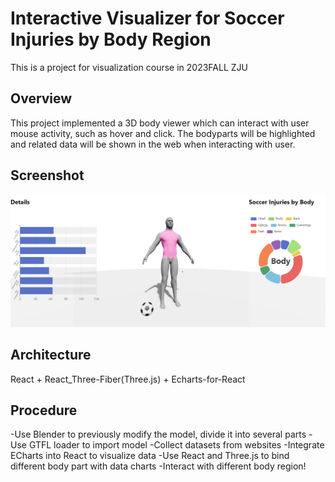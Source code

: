 # Interactive Visualizer for Soccer Injuries by Body Region

This is a project for visualization course in 2023FALL ZJU

## Overview

This project implemented a 3D body viewer which can interact with user mouse activity, such as hover and click. The bodyparts will be highlighted and related data will be shown in the web when interacting with user.

## Screenshot

![screenshot](public/screenshot.png)

## Architecture

React + React_Three-Fiber(Three.js) + Echarts-for-React

## Procedure

-Use Blender to previously modify the model, divide it into several parts
-Use GTFL loader to import model
-Collect datasets from websites
-Integrate ECharts into React to visualize data
-Use React and Three.js to bind different body part with data charts
-Interact with different body region!

## 